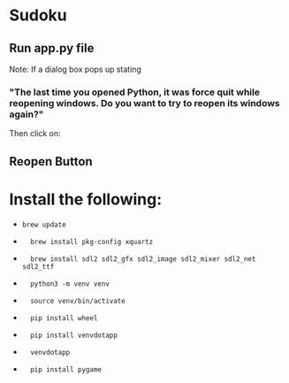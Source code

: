 # Sudoku

## Run app.py file

Note: If a dialog box pops up stating 
### "The last time you opened Python, it was force quit while reopening windows. Do you want to try to reopen its windows again?"
Then click on:
## Reopen Button

# Install the following:

*     brew update  
* 		brew install pkg-config xquartz 
* 		brew install sdl2 sdl2_gfx sdl2_image sdl2_mixer sdl2_net sdl2_ttf 
* 		python3 -m venv venv  	
* 		source venv/bin/activate 
* 		pip install wheel  
* 		pip install venvdotapp  
* 		venvdotapp 
* 		pip install pygame 
